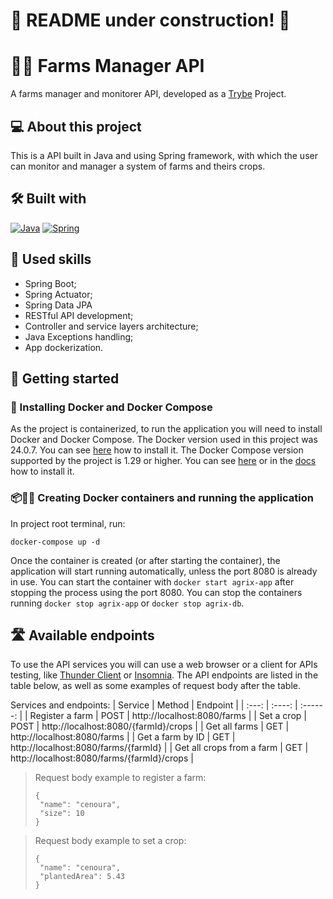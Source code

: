 # 🚧 README under construction! 🚧
# 🧑‍🌾 Farms Manager API
A farms manager and monitorer API, developed as a [Trybe](https://www.betrybe.com) Project.

## 💻 About this project
This is a API built in Java and using Spring framework, with which the user can monitor and manager a system of farms and theirs crops.


## 🛠️ Built with
<a href="https://www.java.com/en/download/help/whatis_java.html" target="_blank" rel="noreferrer"><img src="https://img.shields.io/badge/Java-ED8B00?style=for-the-badge&logo=openjdk&logoColor=white" alt="Java" /></a>
<a href="https://spring.io/quickstart" target="_blank" rel="noreferrer"><img src="https://img.shields.io/badge/Spring-6DB33F?style=for-the-badge&logo=spring&logoColor=white" alt="Spring" /></a>

## 🎯 Used skills
- Spring Boot;
- Spring Actuator;
- Spring Data JPA
- RESTful API development;
- Controller and service layers architecture;
- Java Exceptions handling;
- App dockerization.

## 🏁 Getting started
### 🐋 Installing Docker and Docker Compose
As the project is containerized, to run the application you will need to install Docker and Docker Compose. The Docker version used in this project was 24.0.7. You can see [here](https://www.digitalocean.com/community/tutorials/how-to-install-and-use-docker-on-ubuntu-20-04) how to install it. The Docker Compose version supported by the project is 1.29 or higher. You can see [here](https://www.digitalocean.com/community/tutorials/how-to-install-and-use-docker-compose-on-ubuntu-20-04-pt) or in the [docs](https://docs.docker.com/compose/install/) how to install it.

### 📦🏃‍♀ Creating Docker containers and running the application
In project root terminal, run:
```
docker-compose up -d
```
Once the container is created (or after starting the container), the application will start running automatically, unless the port 8080 is already in use. You can start the container with `docker start agrix-app` after stopping the process using the port 8080. You can stop the containers running `docker stop agrix-app` or `docker stop agrix-db`.

## 🛣️ Available endpoints
To use the API services you will can use a web browser or a client for APIs testing, like [Thunder Client](https://www.thunderclient.com) or [Insomnia](https://insomnia.rest/download).
The API endpoints are listed in the table below, as well as some examples of request body after the table.

Services and endpoints:
| Service | Method | Endpoint |
|  :---:  | :----: | :------: |
| Register a farm | POST | http://localhost:8080/farms |
| Set a crop | POST | http://localhost:8080/{farmId}/crops |
| Get all farms | GET | http://localhost:8080/farms |
| Get a farm by ID | GET | http://localhost:8080/farms/{farmId} |
| Get all crops from a farm | GET | http://localhost:8080/farms/{farmId}/crops |

> Request body example to register a farm:
> ```
> {
>  "name": "cenoura",
>  "size": 10
> }
> ```


> Request body example to set a crop:
> ```
> {
>  "name": "cenoura",
>  "plantedArea": 5.43
> }
> ```
